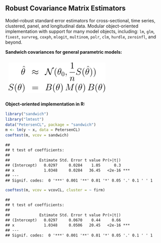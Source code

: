 
<!-- README.md is generated from README.Rmd. Please edit that file and run rmarkdown::render("README.Rmd") -->

## Robust Covariance Matrix Estimators

Model-robust standard error estimators for cross-sectional, time series,
clustered, panel, and longitudinal data. Modular object-oriented
implementation with support for many model objects, including: `lm`,
`glm`, `fixest`, `survreg`, `coxph`, `mlogit`, `multinom`, `polr`,
`clm`, `hurdle`, `zeroinfl`, and beyond.

**Sandwich covariances for general parametric models:**

<img alt="Central limit theorem and sandwich estimator" src="man/figures/README-sandwich.svg" style="border:10px solid transparent">

**Object-oriented implementation in R:**

``` r
library("sandwich")
library("lmtest")
data("PetersenCL", package = "sandwich")
m <- lm(y ~ x, data = PetersenCL)
coeftest(m, vcov = sandwich)
```

    ## 
    ## t test of coefficients:
    ## 
    ##             Estimate Std. Error t value Pr(>|t|)    
    ## (Intercept)   0.0297     0.0284    1.05      0.3    
    ## x             1.0348     0.0284   36.45   <2e-16 ***
    ## ---
    ## Signif. codes:  0 '***' 0.001 '**' 0.01 '*' 0.05 '.' 0.1 ' ' 1

``` r
coeftest(m, vcov = vcovCL, cluster = ~ firm)
```

    ## 
    ## t test of coefficients:
    ## 
    ##             Estimate Std. Error t value Pr(>|t|)    
    ## (Intercept)   0.0297     0.0670    0.44     0.66    
    ## x             1.0348     0.0506   20.45   <2e-16 ***
    ## ---
    ## Signif. codes:  0 '***' 0.001 '**' 0.01 '*' 0.05 '.' 0.1 ' ' 1
